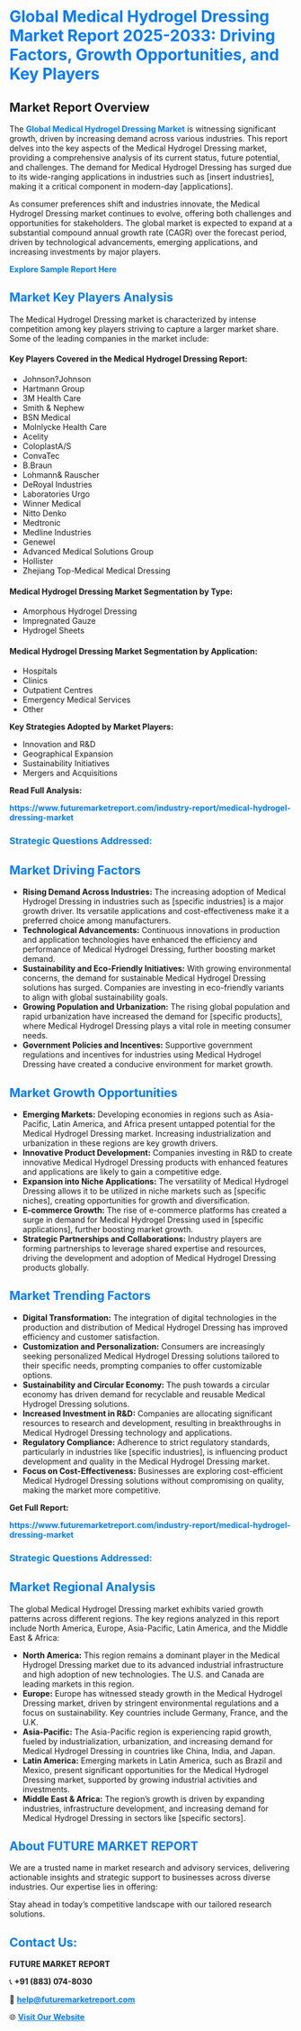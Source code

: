 <h1 style="color: #007BFF;">Global Medical Hydrogel Dressing Market Report 2025-2033: Driving Factors, Growth Opportunities, and Key Players</h1>

<section id="overview">
<h2>Market Report Overview</h2>
<p>The <a href="https://www.futuremarketreport.com/industry-report/medical-hydrogel-dressing-market" style="color: #007BFF; text-decoration: none;"><strong>Global Medical Hydrogel Dressing Market</strong></a> is witnessing significant growth, driven by increasing demand across various industries. This report delves into the key aspects of the Medical Hydrogel Dressing market, providing a comprehensive analysis of its current status, future potential, and challenges. The demand for Medical Hydrogel Dressing has surged due to its wide-ranging applications in industries such as [insert industries], making it a critical component in modern-day [applications].</p>
<p>As consumer preferences shift and industries innovate, the Medical Hydrogel Dressing market continues to evolve, offering both challenges and opportunities for stakeholders. The global market is expected to expand at a substantial compound annual growth rate (CAGR) over the forecast period, driven by technological advancements, emerging applications, and increasing investments by major players.</p>
</section>

<section id="overview">
<p><a href="https://www.futuremarketreport.com/request-sample/reportId=77352" style="color: #007BFF; text-decoration: none;"><strong>Explore Sample Report Here</strong></a></p>
</section>

<section id="key-players">
<h2 style="color: #007BFF;">Market Key Players Analysis</h2>
<p>The Medical Hydrogel Dressing market is characterized by intense competition among key players striving to capture a larger market share. Some of the leading companies in the market include:</p>
<h4>Key Players Covered in the Medical Hydrogel Dressing Report:</h4>
<ul><li>Johnson?Johnson</li><li>Hartmann Group</li><li>3M Health Care</li><li>Smith &amp; Nephew</li><li>BSN Medical</li><li>Molnlycke Health Care</li><li>Acelity</li><li>ColoplastA/S</li><li>ConvaTec</li><li>B.Braun</li><li>Lohmann&amp; Rauscher</li><li>DeRoyal Industries</li><li>Laboratories Urgo</li><li>Winner Medical</li><li>Nitto Denko</li><li>Medtronic</li><li>Medline Industries</li><li>Genewel</li><li>Advanced Medical Solutions Group</li><li>Hollister</li><li>Zhejiang Top-Medical Medical Dressing</li></ul>
<h4>Medical Hydrogel Dressing Market Segmentation by Type:</h4>
<ul><li>Amorphous Hydrogel Dressing</li><li>Impregnated Gauze</li><li>Hydrogel Sheets</li></ul>

<h4>Medical Hydrogel Dressing Market Segmentation by Application:</h4>
<ul><li>Hospitals</li><li>Clinics</li><li>Outpatient Centres</li><li>Emergency Medical Services</li><li>Other</li></ul>
<p><strong>Key Strategies Adopted by Market Players:</strong></p>
<ul>
<li>Innovation and R&D</li>
<li>Geographical Expansion</li>
<li>Sustainability Initiatives</li>
<li>Mergers and Acquisitions</li>
</ul>
</section>

<section>
<p><strong>Read Full Analysis: </strong></p><a href="https://www.futuremarketreport.com/industry-report/medical-hydrogel-dressing-market" style="color: #007BFF; text-decoration: none;"><strong>https://www.futuremarketreport.com/industry-report/medical-hydrogel-dressing-market</strong></a>
<h3 style="color: #007BFF;">Strategic Questions Addressed:</h3>
</section>

<section id="driving-factors">
<h2 style="color: #007BFF;">Market Driving Factors</h2>
<ul>
<li><strong>Rising Demand Across Industries:</strong> The increasing adoption of Medical Hydrogel Dressing in industries such as [specific industries] is a major growth driver. Its versatile applications and cost-effectiveness make it a preferred choice among manufacturers.</li>
<li><strong>Technological Advancements:</strong> Continuous innovations in production and application technologies have enhanced the efficiency and performance of Medical Hydrogel Dressing, further boosting market demand.</li>
<li><strong>Sustainability and Eco-Friendly Initiatives:</strong> With growing environmental concerns, the demand for sustainable Medical Hydrogel Dressing solutions has surged. Companies are investing in eco-friendly variants to align with global sustainability goals.</li>
<li><strong>Growing Population and Urbanization:</strong> The rising global population and rapid urbanization have increased the demand for [specific products], where Medical Hydrogel Dressing plays a vital role in meeting consumer needs.</li>
<li><strong>Government Policies and Incentives:</strong> Supportive government regulations and incentives for industries using Medical Hydrogel Dressing have created a conducive environment for market growth.</li>
</ul>
</section>

<section id="growth-opportunities">
<h2 style="color: #007BFF;">Market Growth Opportunities</h2>
<ul>
<li><strong>Emerging Markets:</strong> Developing economies in regions such as Asia-Pacific, Latin America, and Africa present untapped potential for the Medical Hydrogel Dressing market. Increasing industrialization and urbanization in these regions are key growth drivers.</li>
<li><strong>Innovative Product Development:</strong> Companies investing in R&D to create innovative Medical Hydrogel Dressing products with enhanced features and applications are likely to gain a competitive edge.</li>
<li><strong>Expansion into Niche Applications:</strong> The versatility of Medical Hydrogel Dressing allows it to be utilized in niche markets such as [specific niches], creating opportunities for growth and diversification.</li>
<li><strong>E-commerce Growth:</strong> The rise of e-commerce platforms has created a surge in demand for Medical Hydrogel Dressing used in [specific applications], further boosting market growth.</li>
<li><strong>Strategic Partnerships and Collaborations:</strong> Industry players are forming partnerships to leverage shared expertise and resources, driving the development and adoption of Medical Hydrogel Dressing products globally.</li>
</ul>
</section>

<section id="trending-factors">
<h2 style="color: #007BFF;">Market Trending Factors</h2>
<ul>
<li><strong>Digital Transformation:</strong> The integration of digital technologies in the production and distribution of Medical Hydrogel Dressing has improved efficiency and customer satisfaction.</li>
<li><strong>Customization and Personalization:</strong> Consumers are increasingly seeking personalized Medical Hydrogel Dressing solutions tailored to their specific needs, prompting companies to offer customizable options.</li>
<li><strong>Sustainability and Circular Economy:</strong> The push towards a circular economy has driven demand for recyclable and reusable Medical Hydrogel Dressing solutions.</li>
<li><strong>Increased Investment in R&D:</strong> Companies are allocating significant resources to research and development, resulting in breakthroughs in Medical Hydrogel Dressing technology and applications.</li>
<li><strong>Regulatory Compliance:</strong> Adherence to strict regulatory standards, particularly in industries like [specific industries], is influencing product development and quality in the Medical Hydrogel Dressing market.</li>
<li><strong>Focus on Cost-Effectiveness:</strong> Businesses are exploring cost-efficient Medical Hydrogel Dressing solutions without compromising on quality, making the market more competitive.</li>
</ul>
</section>

<section>
<p><strong>Get Full Report: </strong></p><a href="https://www.futuremarketreport.com/industry-report/medical-hydrogel-dressing-market" style="color: #007BFF; text-decoration: none;"><strong>https://www.futuremarketreport.com/industry-report/medical-hydrogel-dressing-market</strong></a>
<h3 style="color: #007BFF;">Strategic Questions Addressed:</h3>
</section>


<section id="regional-analysis">
<h2 style="color: #007BFF;">Market Regional Analysis</h2>
<p>The global Medical Hydrogel Dressing market exhibits varied growth patterns across different regions. The key regions analyzed in this report include North America, Europe, Asia-Pacific, Latin America, and the Middle East & Africa:</p>
<ul>
<li><strong>North America:</strong> This region remains a dominant player in the Medical Hydrogel Dressing market due to its advanced industrial infrastructure and high adoption of new technologies. The U.S. and Canada are leading markets in this region.</li>
<li><strong>Europe:</strong> Europe has witnessed steady growth in the Medical Hydrogel Dressing market, driven by stringent environmental regulations and a focus on sustainability. Key countries include Germany, France, and the U.K.</li>
<li><strong>Asia-Pacific:</strong> The Asia-Pacific region is experiencing rapid growth, fueled by industrialization, urbanization, and increasing demand for Medical Hydrogel Dressing in countries like China, India, and Japan.</li>
<li><strong>Latin America:</strong> Emerging markets in Latin America, such as Brazil and Mexico, present significant opportunities for the Medical Hydrogel Dressing market, supported by growing industrial activities and investments.</li>
<li><strong>Middle East & Africa:</strong> The region’s growth is driven by expanding industries, infrastructure development, and increasing demand for Medical Hydrogel Dressing in sectors like [specific sectors].</li>
</ul>
</section>

<footer>
<h2 style="color: #007BFF;">About FUTURE MARKET REPORT</h2>
<p>We are a trusted name in market research and advisory services, delivering actionable insights and strategic support to businesses across diverse industries. Our expertise lies in offering:</p>

<p>Stay ahead in today’s competitive landscape with our tailored research solutions.</p>

<h2 style="color: #007BFF;">Contact Us:</h2>
<p><strong>FUTURE MARKET REPORT</strong></p>
<p>📞 <strong>+91 (883) 074-8030</strong></p>
<p>📧 <strong><a href="mailto:help@futuremarketreport.com" style="color: #007BFF;">help@futuremarketreport.com</a></strong></p>
<p>🌐 <strong><a href="https://www.futuremarketreport.com/" style="color: #007BFF;">Visit Our Website</a></strong></p>
</footer>